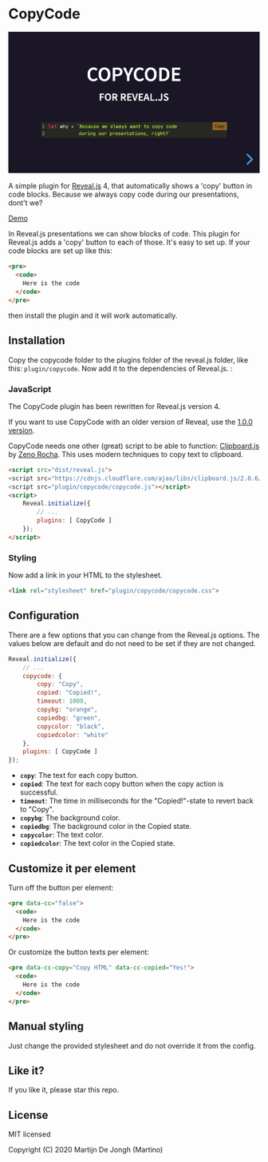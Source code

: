 # CopyCode

![Screenshot](screenshot.png)

A simple plugin for [Reveal.js](https://revealjs.com) 4, that automatically shows a 'copy' button in code blocks. Because we always copy code during our presentations, dont’t we? 

[Demo](https://martinomagnifico.github.io/reveal.js-copycode/demo.html)

In Reveal.js presentations we can show blocks of code. This plugin for Reveal.js adds a 'copy' button to each of those. It's easy to set up. If your code blocks are set up like this:

```html
<pre>
  <code>
    Here is the code
  </code>
</pre>
```

then install the plugin and it will work automatically.



## Installation

Copy the copycode folder to the plugins folder of the reveal.js folder, like this: `plugin/copycode`. Now add it to the dependencies of Reveal.js. :


### JavaScript

The CopyCode plugin has been rewritten for Reveal.js version 4.

If you want to use CopyCode with an older version of Reveal, use the [1.0.0 version](https://github.com/Martinomagnifico/reveal.js-copycode/releases).

CopyCode needs one other (great) script to be able to function: [Clipboard.js](https://clipboardjs.com/) by [Zeno Rocha](https://zenorocha.com). This uses modern techniques to copy text to clipboard.

```html
<script src="dist/reveal.js">
<script src="https://cdnjs.cloudflare.com/ajax/libs/clipboard.js/2.0.6/clipboard.min.js">
<script src="plugin/copycode/copycode.js"></script>
<script>
	Reveal.initialize({
		// ...
		plugins: [ CopyCode ]
	});
</script>
```


### Styling

Now add a link in your HTML to the stylesheet. 

```html
<link rel="stylesheet" href="plugin/copycode/copycode.css">
```



## Configuration

There are a few options that you can change from the Reveal.js options. The values below are default and do not need to be set if they are not changed.

```javascript
Reveal.initialize({
	// ...
	copycode: {
		copy: "Copy",
		copied: "Copied!",
		timeout: 1000,
		copybg: "orange",
		copiedbg: "green",
		copycolor: "black",
		copiedcolor: "white"
	},
	plugins: [ CopyCode ]
});
```

* **`copy`**: The text for each copy button.
* **`copied`**: The text for each copy button when the copy action is successful.
* **`timeout`**: The time in milliseconds for the "Copied!"-state to revert back to "Copy".
* **`copybg`**: The background color.
* **`copiedbg`**: The background color in the Copied state.
* **`copycolor`**: The text color.
* **`copiedcolor`**: The text color in the Copied state.



## Customize it per element

Turn off the button per element: 

```html
<pre data-cc="false">
  <code>
    Here is the code	
  </code>
</pre>
```

Or customize the button texts per element:

```html
<pre data-cc-copy="Copy HTML" data-cc-copied="Yes!">
  <code>
    Here is the code	
  </code>
</pre>
```




## Manual styling

Just change the provided stylesheet and do not override it from the config.




## Like it?

If you like it, please star this repo.




## License
MIT licensed

Copyright (C) 2020 Martijn De Jongh (Martino)